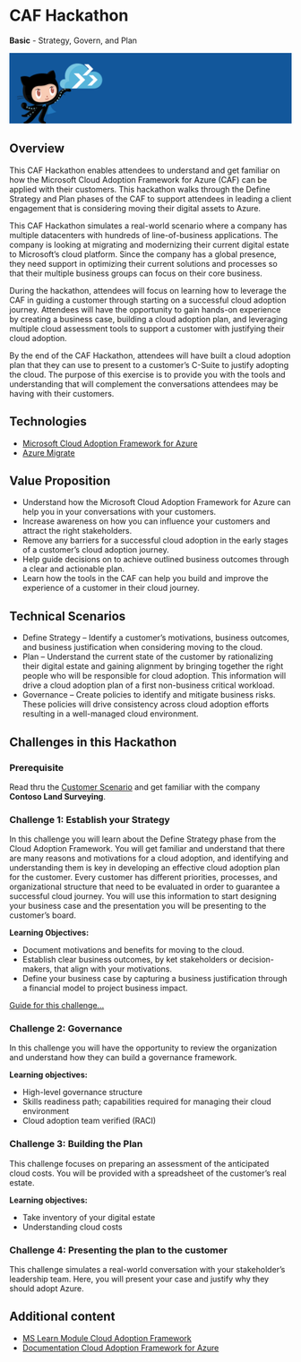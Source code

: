 # CAF Hackathon

**Basic** - Strategy, Govern, and Plan

![CAF Hackathon Header](./media/caf-hackathon-header.png)

## Overview

This CAF Hackathon enables attendees to understand and get familiar on how the Microsoft Cloud Adoption Framework for Azure (CAF) can be applied with their customers.  This hackathon walks through the Define Strategy and Plan phases of the CAF to support attendees in leading a client engagement that is considering moving their digital assets to Azure.
 
This CAF Hackathon simulates a real-world scenario where a company has multiple datacenters with hundreds of line-of-business applications.  The company is looking at migrating and modernizing their current digital estate to Microsoft’s cloud platform.  Since the company has a global presence, they need support in optimizing their current solutions and processes so that their multiple business groups can focus on their core business.

During the hackathon, attendees will focus on learning how to leverage the CAF in guiding a customer through starting on a successful cloud adoption journey.  Attendees will have the opportunity to gain hands-on experience by creating a business case, building a cloud adoption plan, and leveraging multiple cloud assessment tools to support a customer with justifying their cloud adoption.  

By the end of the CAF Hackathon, attendees will have built a cloud adoption plan that they can use to present to a customer’s C-Suite to justify adopting the cloud. The purpose of this exercise is to provide you with the tools and understanding that will complement the conversations attendees may be having with their customers.

## Technologies

- [Microsoft Cloud Adoption Framework for Azure](https://aka.ms/CAF)
- [Azure Migrate](https://docs.microsoft.com/azure/migrate/)

## Value Proposition

- Understand how the Microsoft Cloud Adoption Framework for Azure can help you in your conversations with your customers.  
- Increase awareness on how you can influence your customers and attract the right stakeholders.
- Remove any barriers for a successful cloud adoption in the early stages of a customer’s cloud adoption journey.
- Help guide decisions on to achieve outlined business outcomes through a clear and actionable plan.
- Learn how the tools in the CAF can help you build and improve the experience of a customer in their cloud journey.

## Technical Scenarios

- Define Strategy – Identify a customer’s motivations, business outcomes, and business justification when considering moving to the cloud.
- Plan – Understand the current state of the customer by rationalizing their digital estate and gaining alignment by bringing together the right people who will be responsible for cloud adoption.  This information will drive a cloud adoption plan of a first non-business critical workload.
- Governance – Create policies to identify and mitigate business risks.  These policies will drive consistency across cloud adoption efforts resulting in a well-managed cloud environment.

## Challenges in this Hackathon

### Prerequisite

Read thru the [Customer Scenario](./customer-scenario.md) and get familiar with the company **Contoso Land Surveying**.

### Challenge 1: Establish your Strategy

In this challenge you will learn about the Define Strategy phase from the Cloud Adoption Framework.  You will get familiar and understand that there are many reasons and motivations for a cloud adoption, and identifying and understanding them is key in developing an effective cloud adoption plan for the customer.  Every customer has different priorities, processes, and organizational structure that need to be evaluated in order to guarantee a successful cloud journey. You will use this information to start designing your business case and the presentation you will be presenting to the customer’s board.

**Learning Objectives:**

- Document motivations and benefits for moving to the cloud.
- Establish clear business outcomes, by ket stakeholders or decision-makers, that align with your motivations.
- Define your business case by capturing a business justification through a financial model to project business impact.

[Guide for this challenge...](./challenges/challenge1.md)

### Challenge 2: Governance

In this challenge you will have the opportunity to review the organization and understand how they can build a governance framework.

**Learning objectives:**

- High-level governance structure
- Skills readiness path; capabilities required for managing their cloud environment
- Cloud adoption team verified (RACI)

### Challenge 3: Building the Plan

This challenge focuses on preparing an assessment of the anticipated cloud costs.  You will be provided with a spreadsheet of the customer’s real estate. 

**Learning objectives:**

- Take inventory of your digital estate
- Understanding cloud costs

### Challenge 4: Presenting the plan to the customer

This challenge simulates a real-world conversation with your stakeholder’s leadership team.  Here, you will present your case and justify why they should adopt Azure.

## Additional content

- [MS Learn Module Cloud Adoption Framework](https://docs.microsoft.com/learn/modules/microsoft-cloud-adoption-framework-for-azure/)
- [Documentation Cloud Adoption Framework for Azure](https://docs.microsoft.com/azure/cloud-adoption-framework/)

